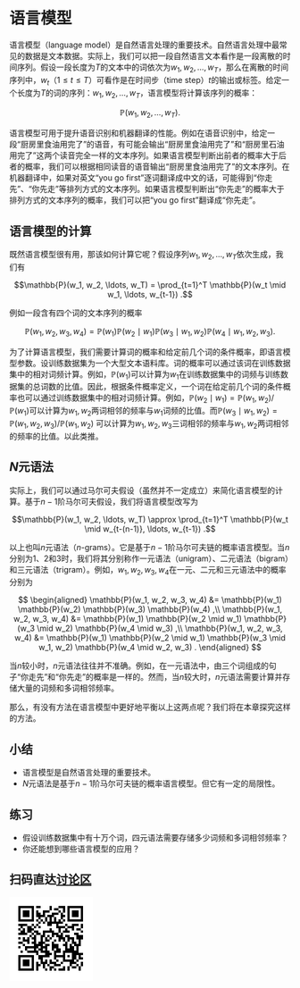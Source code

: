 # 语言模型

语言模型（language model）是自然语言处理的重要技术。自然语言处理中最常见的数据是文本数据。实际上，我们可以把一段自然语言文本看作是一段离散的时间序列。假设一段长度为$T$的文本中的词依次为$w_1, w_2, \ldots, w_T$，那么在离散的时间序列中，$w_t$（$1 \leq t \leq T$）可看作是在时间步（time step）$t$的输出或标签。给定一个长度为$T$的词的序列：$w_1, w_2, \ldots, w_T$，语言模型将计算该序列的概率：

$$\mathbb{P}(w_1, w_2, \ldots, w_T).$$


语言模型可用于提升语音识别和机器翻译的性能。例如在语音识别中，给定一段“厨房里食油用完了”的语音，有可能会输出“厨房里食油用完了”和“厨房里石油用完了”这两个读音完全一样的文本序列。如果语言模型判断出前者的概率大于后者的概率，我们可以根据相同读音的语音输出“厨房里食油用完了”的文本序列。在机器翻译中，如果对英文“you go first”逐词翻译成中文的话，可能得到“你走先”、“你先走”等排列方式的文本序列。如果语言模型判断出“你先走”的概率大于排列方式的文本序列的概率，我们可以把“you go first”翻译成“你先走”。


## 语言模型的计算


既然语言模型很有用，那该如何计算它呢？假设序列$w_1, w_2, \ldots, w_T$依次生成，我们有

$$\mathbb{P}(w_1, w_2, \ldots, w_T) = \prod_{t=1}^T \mathbb{P}(w_t \mid w_1, \ldots, w_{t-1}) .$$

例如一段含有四个词的文本序列的概率

$$\mathbb{P}(w_1, w_2, w_3, w_4) =  \mathbb{P}(w_1) \mathbb{P}(w_2 \mid w_1) \mathbb{P}(w_3 \mid w_1, w_2) \mathbb{P}(w_4 \mid w_1, w_2, w_3) .$$

为了计算语言模型，我们需要计算词的概率和给定前几个词的条件概率，即语言模型参数。设训练数据集为一个大型文本语料库。词的概率可以通过该词在训练数据集中的相对词频计算。例如，$\mathbb{P}(w_1)$可以计算为$w_1$在训练数据集中的词频与训练数据集的总词数的比值。因此，根据条件概率定义，一个词在给定前几个词的条件概率也可以通过训练数据集中的相对词频计算。例如，$\mathbb{P}(w_2 \mid w_1) = \mathbb{P}(w_1, w_2) / \mathbb{P}(w_1)$可以计算为$w_1, w_2$两词相邻的频率与$w_1$词频的比值。而$\mathbb{P}(w_3 \mid w_1, w_2) = \mathbb{P}(w_1, w_2, w_3) / \mathbb{P}(w_1, w_2)$ 可以计算为$w_1, w_2, w_3$三词相邻的频率与$w_1, w_2$两词相邻的频率的比值。以此类推。


## $N$元语法

实际上，我们可以通过马尔可夫假设（虽然并不一定成立）来简化语言模型的计算。基于$n-1$阶马尔可夫假设，我们将语言模型改写为

$$\mathbb{P}(w_1, w_2, \ldots, w_T) \approx \prod_{t=1}^T \mathbb{P}(w_t \mid w_{t-(n-1)}, \ldots, w_{t-1}) .$$


以上也叫$n$元语法（$n$-grams）。它是基于$n-1$阶马尔可夫链的概率语言模型。当$n$分别为1、2和3时，我们将其分别称作一元语法（unigram）、二元语法（bigram）和三元语法（trigram）。例如，$w_1, w_2, w_3, w_4$在一元、二元和三元语法中的概率分别为

$$
\begin{aligned}
\mathbb{P}(w_1, w_2, w_3, w_4) &=  \mathbb{P}(w_1) \mathbb{P}(w_2) \mathbb{P}(w_3) \mathbb{P}(w_4) ,\\
\mathbb{P}(w_1, w_2, w_3, w_4) &=  \mathbb{P}(w_1) \mathbb{P}(w_2 \mid w_1) \mathbb{P}(w_3 \mid w_2) \mathbb{P}(w_4 \mid w_3) ,\\
\mathbb{P}(w_1, w_2, w_3, w_4) &=  \mathbb{P}(w_1) \mathbb{P}(w_2 \mid w_1) \mathbb{P}(w_3 \mid w_1, w_2) \mathbb{P}(w_4 \mid w_2, w_3) .
\end{aligned}
$$

当$n$较小时，$n$元语法往往并不准确。例如，在一元语法中，由三个词组成的句子“你走先”和“你先走”的概率是一样的。然而，当$n$较大时，$n$元语法需要计算并存储大量的词频和多词相邻频率。

那么，有没有方法在语言模型中更好地平衡以上这两点呢？我们将在本章探究这样的方法。


## 小结

* 语言模型是自然语言处理的重要技术。
* $N$元语法是基于$n-1$阶马尔可夫链的概率语言模型。但它有一定的局限性。


## 练习

* 假设训练数据集中有十万个词，四元语法需要存储多少词频和多词相邻频率？
* 你还能想到哪些语言模型的应用？


## 扫码直达[讨论区](https://discuss.gluon.ai/t/topic/6650)

![](../img/qr_lm.svg)
